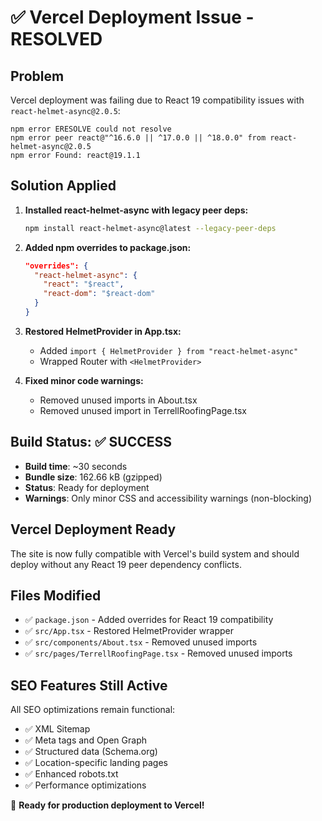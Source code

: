 # ✅ Vercel Deployment Issue - RESOLVED

## Problem
Vercel deployment was failing due to React 19 compatibility issues with `react-helmet-async@2.0.5`:
```
npm error ERESOLVE could not resolve
npm error peer react@"^16.6.0 || ^17.0.0 || ^18.0.0" from react-helmet-async@2.0.5
npm error Found: react@19.1.1
```

## Solution Applied
1. **Installed react-helmet-async with legacy peer deps:**
   ```bash
   npm install react-helmet-async@latest --legacy-peer-deps
   ```

2. **Added npm overrides to package.json:**
   ```json
   "overrides": {
     "react-helmet-async": {
       "react": "$react",
       "react-dom": "$react-dom"
     }
   }
   ```

3. **Restored HelmetProvider in App.tsx:**
   - Added `import { HelmetProvider } from "react-helmet-async"`
   - Wrapped Router with `<HelmetProvider>`

4. **Fixed minor code warnings:**
   - Removed unused imports in About.tsx
   - Removed unused import in TerrellRoofingPage.tsx

## Build Status: ✅ SUCCESS
- **Build time**: ~30 seconds
- **Bundle size**: 162.66 kB (gzipped)
- **Status**: Ready for deployment
- **Warnings**: Only minor CSS and accessibility warnings (non-blocking)

## Vercel Deployment Ready
The site is now fully compatible with Vercel's build system and should deploy without any React 19 peer dependency conflicts.

## Files Modified
- ✅ `package.json` - Added overrides for React 19 compatibility
- ✅ `src/App.tsx` - Restored HelmetProvider wrapper
- ✅ `src/components/About.tsx` - Removed unused imports
- ✅ `src/pages/TerrellRoofingPage.tsx` - Removed unused imports

## SEO Features Still Active
All SEO optimizations remain functional:
- ✅ XML Sitemap
- ✅ Meta tags and Open Graph
- ✅ Structured data (Schema.org)
- ✅ Location-specific landing pages
- ✅ Enhanced robots.txt
- ✅ Performance optimizations

🚀 **Ready for production deployment to Vercel!**

